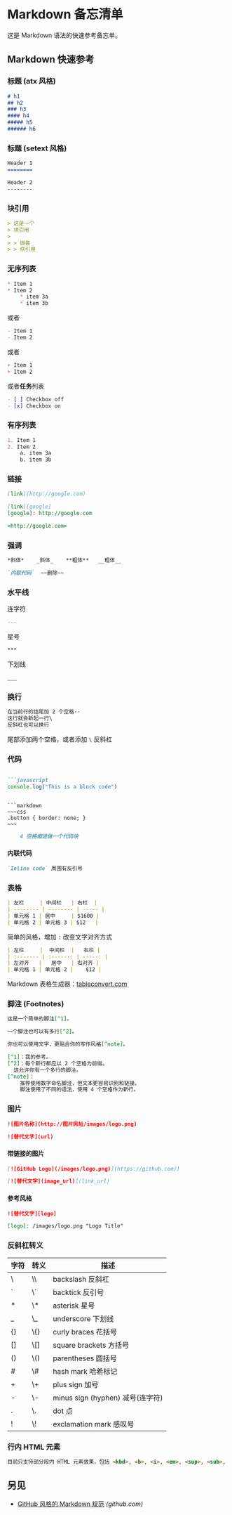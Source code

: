 Markdown 备忘清单
===

这是 Markdown 语法的快速参考备忘单。

Markdown 快速参考
----

### 标题 (atx 风格)

```markdown
# h1
## h2
### h3
#### h4
##### h5
###### h6
```

### 标题 (setext 风格)

```markdown
Header 1
========
```

```markdown
Header 2
--------
```

### 块引用

```markdown
> 这是一个
> 块引用
>
> > 嵌套
> > 块引用
```

### 无序列表
<!--rehype:wrap-class=row-span-3-->

```markdown
* Item 1
* Item 2
    * item 3a
    * item 3b
```

或者

```markdown
- Item 1
- Item 2
```

或者

```markdown
+ Item 1
+ Item 2
```

或者**任务**列表

```markdown
- [ ] Checkbox off
- [x] Checkbox on
```

### 有序列表

```markdown
1. Item 1
2. Item 2
    a. item 3a
    b. item 3b
```

### 链接

```markdown
[link](http://google.com)

[link][google]
[google]: http://google.com

<http://google.com>
```

### 强调

```markdown
*斜体*    _斜体_    **粗体**   __粗体__

`内联代码`  ~~删除~~
```

### 水平线
<!--rehype:wrap-class=row-span-2-->

连字符

```markdown
---
```

星号

```markdown
***
```

下划线

```markdown
___
```

### 换行

```markdown
在当前行的结尾加 2 个空格··
这行就会新起一行\
反斜杠也可以换行
```

尾部添加两个空格，或者添加 `\` 反斜杠

### 代码

```markdown

```javascript
console.log("This is a block code")
```

```

```markdown
~~~css
.button { border: none; }
~~~
```

```markdown
    4 空格缩进做一个代码块
```

#### 内联代码

```markdown
`Inline code` 周围有反引号
```

### 表格

```markdown
| 左栏     | 中间栏   | 右栏  |
| -------- | -------- | ----- |
| 单元格 1 | 居中     | $1600 |
| 单元格 2 | 单元格 3 | $12   |
```

简单的风格，增加 `:` 改变文字对齐方式

```markdown
| 左栏     |  中间栏  |   右栏 |
| :------- | :------: | -----: |
| 左对齐   |   居中   | 右对齐 |
| 单元格 1 | 单元格 2 |    $12 |
```

Markdown 表格生成器：[tableconvert.com](https://tableconvert.com/)

### 脚注 (Footnotes)

```markdown
这是一个简单的脚注[^1]。

一个脚注也可以有多行[^2]。

你也可以使用文字，更贴合你的写作风格[^note]。

[^1]：我的参考。
[^2]：每个新行都应以 2 个空格为前缀。
  这允许你有一个多行的脚注。
[^note]：
    推荐使用数字命名脚注，但文本更容易识别和链接。
    脚注使用了不同的语法，使用 4 个空格作为新行。
```

### 图片
<!--rehype:wrap-class=col-span-2-->

```markdown
![图片名称](http://图片网址/images/logo.png)

![替代文字](url)
```

#### 带链接的图片

```markdown
[![GitHub Logo](/images/logo.png)](https://github.com/)

[![替代文字](image_url)](link_url)
```

#### 参考风格

```markdown
![替代文字][logo]

[logo]: /images/logo.png "Logo Title"
```

### 反斜杠转义
<!--rehype:wrap-class=row-span-2-->

| 字符 | 转义 | 描述 |
|------------|--------|-------------|
| <pur>\\</pur>         | \\\\   | backslash 反斜杠             |
| <pur>\`</pur>         | \\\`   | backtick 反引号              |
| <pur>\*</pur>         | \\\*   | asterisk 星号                |
| <pur>\_</pur>         | \\\_   | underscore 下划线            |
| <pur>\{\}</pur>       | \\\{\} | curly braces 花括号          |
| <pur>\[\]</pur>       | \\\[\] | square brackets 方括号       |
| <pur>\(\)</pur>       | \\\(\) | parentheses 圆括号           |
| <pur>\#</pur>         | \\\#   | hash mark 哈希标记           |
| <pur>\+</pur>         | \\\+   | plus sign 加号               |
| <pur>\-</pur>         | \\\-   | minus sign \(hyphen\) 减号(连字符) |
| <pur>\.</pur>         | \\\.   | dot 点                      |
| <pur>\!</pur>         | \\\!   | exclamation mark 感叹号      |

### 行内 HTML 元素
<!--rehype:wrap-class=col-span-2-->

```html
目前只支持部分段内 HTML 元素效果，包括 <kbd>, <b>, <i>, <em>, <sup>, <sub>, <br>
```

另见
----

- [GitHub 风格的 Markdown 规范](https://github.github.com/gfm/) _(github.com)_
